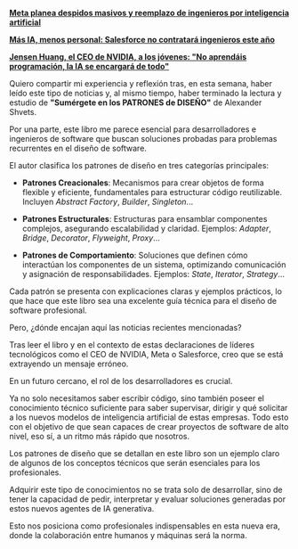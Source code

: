 [**Meta planea despidos masivos y reemplazo de ingenieros por inteligencia artificial**](https://larepublica.es/2025/01/14/meta-planea-despidos-masivos-y-reemplazo-de-ingenieros-por-inteligencia-artificial/)



[**Más IA, menos personal: Salesforce no contratará ingenieros este año**](https://www.itnow.connectab2b.com/post/mas-ia-menos-personal-salesforce-no-contratara-ingenieros-este-ano)



[**Jensen Huang, el CEO de NVIDIA, a los jóvenes: "No aprendáis programación, la IA se encargará de todo"**](https://computerhoy.20minutos.es/tecnologia/ceo-nvidia-jovenes-no-aprendais-programacion-1367669)



Quiero compartir mi experiencia y reflexión tras, en esta semana, haber leído este tipo de noticias y, al mismo tiempo, haber terminado la lectura y estudio de **"Sumérgete en los PATRONES de DISEÑO"** de Alexander Shvets.



Por una parte, este libro me parece esencial para desarrolladores e ingenieros de software que buscan soluciones probadas para problemas recurrentes en el diseño de software.

El autor clasifica los patrones de diseño en tres categorías principales:



- **Patrones Creacionales**: Mecanismos para crear objetos de forma flexible y eficiente, fundamentales para estructurar código reutilizable. Incluyen *Abstract Factory*, *Builder*, *Singleton*...



- **Patrones Estructurales**: Estructuras para ensamblar componentes complejos, asegurando escalabilidad y claridad. Ejemplos: *Adapter*, *Bridge*, *Decorator*, *Flyweight*, *Proxy*...



- **Patrones de Comportamiento**: Soluciones que definen cómo interactúan los componentes de un sistema, optimizando comunicación y asignación de responsabilidades. Ejemplos: *State*, *Iterator*, *Strategy*...



Cada patrón se presenta con explicaciones claras y ejemplos prácticos, lo que hace que este libro sea una excelente guía técnica para el diseño de software profesional.



Pero, ¿dónde encajan aquí las noticias recientes mencionadas?



Tras leer el libro y en el contexto de estas declaraciones de líderes tecnológicos como el CEO de NVIDIA, Meta o Salesforce, creo que se está extrayendo un mensaje erróneo.



En un futuro cercano, el rol de los desarrolladores es crucial.



Ya no solo necesitamos saber escribir código, sino también poseer el conocimiento técnico suficiente para saber supervisar, dirigir y qué solicitar a los nuevos modelos de inteligencia artificial de estas empresas. Todo esto con el objetivo de que sean capaces de crear proyectos de software de alto nivel, eso sí, a un ritmo más rápido que nosotros.



Los patrones de diseño que se detallan en este libro son un ejemplo claro de algunos de los conceptos técnicos que serán esenciales para los profesionales.



Adquirir este tipo de conocimientos no se trata solo de desarrollar, sino de tener la capacidad de pedir, interpretar y evaluar soluciones generadas por estos nuevos agentes de IA generativa.



Esto nos posiciona como profesionales indispensables en esta nueva era, donde la colaboración entre humanos y máquinas será la norma. 